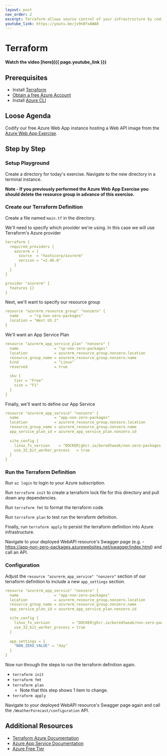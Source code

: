 ```yaml
---
layout: post
nav_order: 2
excerpt: Terraform allows source control of your infrastructure by codifying infrastructure concerns
youtube_link: https://youtu.be/jv9n0fxAWA0
---
```


# Terraform

**Watch the video [here]({{ page.youtube_link }})**

## Prerequisites

- Install [Terraform](https://www.terraform.io/downloads.html)
- [Obtain a free Azure Account](https://azure.microsoft.com/en-us/free/)
- Install [Azure CLI](https://docs.microsoft.com/en-us/cli/azure/install-azure-cli)

## Loose Agenda

Codify our free Azure Web App instance hosting a Web API image from the [Azure Web App Exercise](2021-12-05-azure-app-service.md).

## Step by Step

### Setup Playground

Create a directory for today's exercise. Navigate to the new directory in a terminal instance.

**Note - If you previously performed the Azure Web App Exercise you should delete the resource group in advance of this exercise.**

### Create our Terraform Definition

Create a file named `main.tf` in the directory. 

We'll need to specify which provider we're using. In this case we will use Terraform's Azure provider

```yaml
terraform {
  required_providers {
    azurerm = {
      source  = "hashicorp/azurerm"
      version = "=2.46.0"
    }
  }
}

provider "azurerm" {
  features {}
}
```

Next, we'll want to specify our resource group

```yaml
resource "azurerm_resource_group" "nonzero" {
  name     = "rg-non-zero-packages"
  location = "West US 2"
}

```

We'll want an App Service Plan
```yaml
resource "azurerm_app_service_plan" "nonzero" {
  name                = "sp-non-zero-packages"
  location            = azurerm_resource_group.nonzero.location
  resource_group_name = azurerm_resource_group.nonzero.name
  kind                = "Linux"
  reserved            = true

  sku {
    tier = "Free"
    size = "F1"
  }
}

```

Finally, we'll want to define our App Service
```yaml
resource "azurerm_app_service" "nonzero" {
  name                = "app-non-zero-packages"
  location            = azurerm_resource_group.nonzero.location
  resource_group_name = azurerm_resource_group.nonzero.name
  app_service_plan_id = azurerm_app_service_plan.nonzero.id
  
  site_config {
    linux_fx_version    = "DOCKER|ghcr.io/boredtweak/non-zero-packages:latest"
    use_32_bit_worker_process   = true
  }
}

```

### Run the Terraform Definition

Run `az login` to login to your Azure subscription.

Run `terraform init` to create a terraform lock file for this directory and pull down any dependencies.

Run `terraform fmt` to format the terraform code.

Run `terraform plan` to test run the terraform definition.

Finally, run `terraform apply` to persist the terraform definition into Azure infrastructure.

Navigate to your deployed WebAPI resource's Swagger page (e.g. - https://app-non-zero-packages.azurewebsites.net/swagger/index.html) and call an API.

### Configuration

Adjust the `resource "azurerm_app_service" "nonzero"` section of our terraform definition to include a new `app_settings` section.

```yml
resource "azurerm_app_service" "nonzero" {
  name                = "app-non-zero-packages"
  location            = azurerm_resource_group.nonzero.location
  resource_group_name = azurerm_resource_group.nonzero.name
  app_service_plan_id = azurerm_app_service_plan.nonzero.id

  site_config {
    linux_fx_version          = "DOCKER|ghcr.io/boredtweak/non-zero-packages:latest"
    use_32_bit_worker_process = true
  }
  
  app_settings = {
    "NON_ZERO_VALUE" = "day"
  }
}
```

Now run through the steps to run the terraform definition again. 

- `terraform init`
- `terraform fmt`
- `terraform plan`
  - Note that this step shows 1 item to change.
- `terraform apply`

Navigate to your deployed WebAPI resource's Swagger page again and call the `/WeatherForecast/configuration` API.

## Additional Resources

- [Terraform Azure Documentation](https://learn.hashicorp.com/collections/terraform/azure-get-started)
- [Azure App Service Documentation](https://docs.microsoft.com/en-us/azure/app-service/overview)
- [Azure Free Tier](https://azure.microsoft.com/free)
